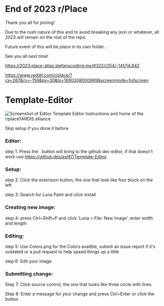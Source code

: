 # End of 2023 r/Place
Thank you all for joining!

Due to the rush nature of this and to avoid breaking any json or whatever, all 2023 will remain on the root of the repo.

Future event of this will be place in its own folder.

See you all next time!

https://2023.place-atlas.stefanocoding.me/#322//254/-141/14.842

https://www.reddit.com/r/place/?cx=267&cy=-156&px=30&ts=1690308000999&screenmode=fullscreen

# Template-Editor
![Screenshot of Editor](https://raw.githubusercontent.com/asl97/Template-Editor/master/Files%20for%20Repo/Screenshot%20of%20Editor.png)
Template Editor Instructions and home of the r/placeTARDIS alliance

Skip setup if you done it before

### Editor:

step 1: Press the . button will bring to the github dev editor, if that doesn't work use https://github.dev/asl97/Template-Editor

### Setup:

step 2: Click the extension button, the one that look like four block on the left

step 3: Search for Luna Paint and click install

### Creating new image:

step 4: press Ctrl+Shift+P and click 'Luna > File: New Image', enter width and length

### Editing:

step 5: Use Colors.png for the Colors availble, submit an issue report if it's outdated or a pull request to help speed things up a little

step 6: Edit your image

### Submitting change:

Step 7: Click source control, the one that looks like three circle with lines

Step 8: Enter a message for your change and press Ctrl+Enter or click the button

